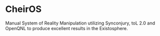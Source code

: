 CheirOS
=======

Manual System of Reality Manipulation utilizing Synconjury, toL 2.0 and OpenQNL to produce excellent results in the Existosphere. 
